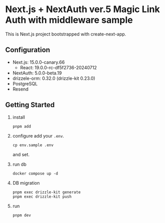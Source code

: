 # Next.js + NextAuth ver.5 Magic Link Auth with middleware sample

This is Next.js project bootstrapped with create-next-app.

## Configuration

- Next.js: 15.0.0-canary.66
  - React: 19.0.0-rc-df5f2736-20240712
- NextAuth: 5.0.0-beta.19
- drizzele-orm: 0.32.0 (drizzle-kit 0.23.0)
- PostgreSQL
- Resend

## Getting Started

1. install

   ```
   pnpm add
   ```

2. configure
   add your `.env`.

   ```
   cp env.sample .env
   ```

   and set.

3. run db

   ```
   docker compose up -d
   ```

4. DB migration

   ```
   pnpm exec drizzle-kit generate
   pnpm exec drizzle-kit push
   ```

5. run

   ```
   pnpm dev
   ```
